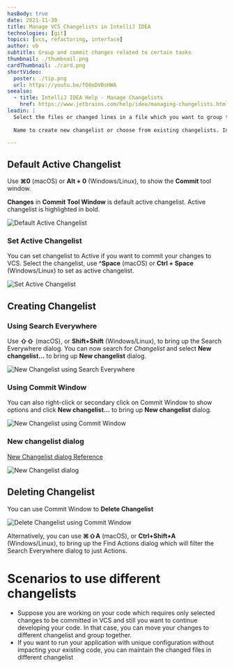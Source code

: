 ```yaml
---
hasBody: true
date: 2021-11-30
title: Manage VCS Changelists in IntelliJ IDEA
technologies: [git]
topics: [vcs, refactoring, interface]
author: vb
subtitle: Group and commit changes related to certain tasks
thumbnail: ./thumbnail.png
cardThumbnail: ./card.png
shortVideo:
  poster: ./tip.png
  url: https://youtu.be/fO8oDVBsHWA
seealso:
  - title: IntelliJ IDEA Help - Manage Changelists
    href: https://www.jetbrains.com/help/idea/managing-changelists.html
leadin: |
  Select the files or changed lines in a file which you want to group together for certain tasks, use **⌘⇧M** (macOS) or **Alt + Shift + M** (Windows/Linux) to bring up **Move Files to Another Changelist** dialog. 
  
  Name to create new changelist or choose from existing changelists. IntelliJ IDEA restores the selected changes in corresponding changelist.

---
```


## Default Active Changelist

Use **⌘0** (macOS) or **Alt + 0** (Windows/Linux), to show the **Commit** tool window.

**Changes** in **Commit Tool Window** is default active changelist. Active changelist is highlighted in bold.

![Default Active Changelist](default-active-changelist.png)

### Set Active Changelist
You can set changelist to Active if you want to commit your changes to VCS. Select the changelist, use **^Space** (macOS) or **Ctrl + Space** (Windows/Linux) to set as active changelist.

![Set Active Changelist](set-active-changelist-ctrl-space.png)

## Creating Changelist

### Using Search Everywhere
Use **⇧⇧** (macOS), or **Shift+Shift** (Windows/Linux), to bring up the Search Everywhere dialog. You can now search for _Changelist_ and select **New changelist...** to bring up **New changelist** dialog.

![New Changelist using Search Everywhere](create-change-list-using-search-everywhere.png)

### Using Commit Window
You can also right-click or secondary click on Commit Window to show options and click **New changelist...** to bring up **New changelist** dialog.

![New Changelist using Commit Window](new-changelist-using-commit-window.png)

### New changelist dialog

[New Changelist dialog Reference](https://www.jetbrains.com/help/idea/2021.2/new-changelist-dialog.html)

![New Changelist dialog](new-changelist.png)



## Deleting Changelist

You can use Commit Window to **Delete Changelist**

![Delete Changelist using Commit Window](delete-changelist-using-commit-window.png)

Alternatively, you can use **⌘⇧A** (macOS), or **Ctrl+Shift+A** (Windows/Linux), to bring up the Find Actions dialog which will filter the Search Everywhere dialog to just Actions.

# Scenarios to use different changelists
  - Suppose you are working on your code which requires only selected changes to be committed in VCS and still you want to continue developing your code. In that case, you can move your changes to different changelist and group together.
  - If you want to run your application with unique configuration without impacting your existing code, you can maintain the changed files in different changelist